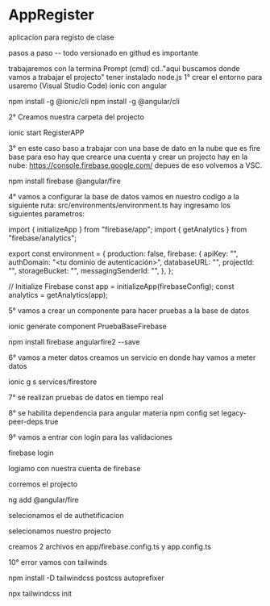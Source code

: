 # AppRegister
aplicacion para registo de clase

pasos a paso --
todo versionado en githud es importante

trabajaremos con la termina Prompt (cmd)
cd.."aqui buscamos donde vamos a trabajar el projecto"
tener instalado node.js 
1° crear el entorno para usaremo (Visual Studio Code) ionic con angular


npm install -g @ionic/cli
npm install -g @angular/cli

2° Creamos nuestra carpeta del projecto

ionic start RegisterAPP

3° en este caso baso a trabajar con una base de dato en la nube que es fire base
para eso hay que crearce una cuenta y crear un projecto hay en la nube: https://console.firebase.google.com/
depues de eso volvemos a VSC.

npm install firebase @angular/fire

4° vamos a configurar la base de datos
vamos en nuestro codigo a la siguiente ruta: src/environments/environment.ts
hay ingresamo los siguientes parametros:

import { initializeApp } from "firebase/app";
import { getAnalytics } from "firebase/analytics";

export const environment = {
  production: false,
  firebase: {
    apiKey: "<tu api key>",
    authDomain: "<tu dominio de autenticación>",
    databaseURL: "<tu URL de base de datos>",
    projectId: "<tu ID de proyecto>",
    storageBucket: "<tu nombre de cubo de almacenamiento>",
    messagingSenderId: "<tu ID de remitente de mensajes>",
  },
};

// Initialize Firebase
const app = initializeApp(firebaseConfig);
const analytics = getAnalytics(app);

5° vamos a crear un componente para hacer pruebas a la base de datos

ionic generate component PruebaBaseFirebase


npm install firebase angularfire2 --save


6° vamos a meter datos
creamos un servicio en donde hay vamos a meter datos

ionic g s services/firestore

7° se realizan pruebas de datos en tiempo real

8° se habilita dependencia para angular materia
npm config set legacy-peer-deps true

9° vamos a entrar con login para las validaciones

firebase login

logiamo con nuestra cuenta de firebase

corremos el projecto

ng add @angular/fire

selecionamos el de authetificacion

selecionamos nuestro projecto


creamos 2 archivos en app/firebase.config.ts y app.config.ts

10° error vamos con tailwinds

 npm install -D tailwindcss postcss autoprefixer

 npx tailwindcss init